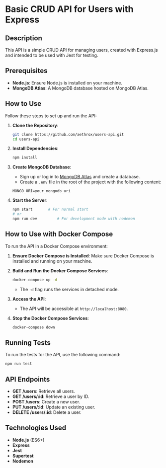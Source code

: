 # Basic CRUD API for Users with Express

## Description
This API is a simple CRUD API for managing users, created with Express.js and intended to be used with Jest for testing.

## Prerequisites
- **Node.js**: Ensure Node.js is installed on your machine.
- **MongoDB Atlas**: A MongoDB database hosted on MongoDB Atlas.

## How to Use
Follow these steps to set up and run the API:

1. **Clone the Repository**:
   ```bash
   git clone https://github.com/aethrox/users-api.git
   cd users-api
   ```

2. **Install Dependencies**:
   ```bash
   npm install
   ```

3. **Create MongoDB Database**:
   - Sign up or log in to [MongoDB Atlas](https://www.mongodb.com/cloud/atlas) and create a database.
   - Create a `.env` file in the root of the project with the following content:

   ```env
   MONGO_URI=your_mongodb_uri
   ```

4. **Start the Server**:
   ```bash
   npm start       # For normal start
   # or
   npm run dev         # For development mode with nodemon
   ```

## How to Use with Docker Compose
To run the API in a Docker Compose environment:

1. **Ensure Docker Compose is Installed**: Make sure Docker Compose is installed and running on your machine.

2. **Build and Run the Docker Compose Services**:
   ```bash
   docker-compose up -d
   ```
   - The `-d` flag runs the services in detached mode.

3. **Access the API**:
   - The API will be accessible at `http://localhost:8080`.

4. **Stop the Docker Compose Services**:
   ```bash
   docker-compose down
   ```

## Running Tests
To run the tests for the API, use the following command:

```bash
npm run test
```

## API Endpoints
- **GET /users**: Retrieve all users.
- **GET /users/:id**: Retrieve a user by ID.
- **POST /users**: Create a new user.
- **PUT /users/:id**: Update an existing user.
- **DELETE /users/:id**: Delete a user.

## Technologies Used
- **Node.js** (ES6+)
- **Express**
- **Jest**
- **Supertest**
- **Nodemon**

